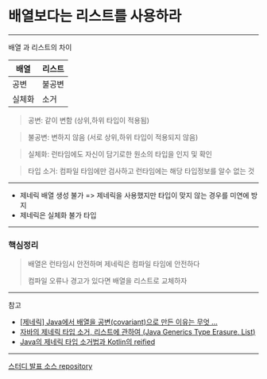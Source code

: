 # 배열보다는 리스트를 사용하라

---

배열 과 리스트의 차이

| 배열    | 리스트       |
|-------|-----------|
| 공변    | 불공변       |
| 실체화   | 소거        |

> 공변: 같이 변함 (상위,하위 타입이 적용됨)

> 불공변: 변하지 않음 (서로 상위,하위 타입이 적용되지 않음)

> 실체화: 런타임에도 자신이 담기로한 원소의 타입을 인지 및 확인

> 타입 소거: 컴파일 타임에만 검사하고 런타임에는 해당 타입정보를 알수 없는 것
---
 
* 제네릭 배열 생성 불가 => 제네릭을 사용했지만 타입이 맞지 않는 경우를 미연에 방지
* 제네릭은 실체화 불가 타입

---

### 핵심정리

> 배열은 런타임시 안전하며 제네릭은 컴파일 타임에 안전하다
> 
> 컴파일 오류나 경고가 있다면 배열을 리스트로 교체하자 

---

참고

* [[제네릭] Java에서 배열을 공변(covariant)으로 만든 이유는 무엇 ...](https://hwan33.tistory.com/24)
* [자바의 제네릭 타입 소거, 리스트에 관하여 (Java Generics Type Erasure, List)](https://jyami.tistory.com/99)
* [Java의 제네릭 타입 소거법과 Kotlin의 reified](https://velog.io/@eastperson/Java의-제네릭-타입-소거법과-Kotlin의-reified)

---

[스터디 발표 소스 repository](https://github.com/EffectiveStudy/leesangho/blob/main/src/main/java/com/github/sangholee/dev/effectivejavastudy/study05_item28)
